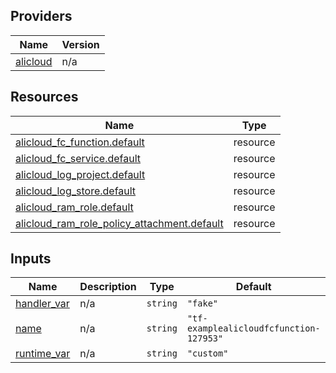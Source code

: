 <!-- BEGIN_TF_DOCS -->
## Providers

| Name | Version |
|------|---------|
| <a name="provider_alicloud"></a> [alicloud](#provider\_alicloud) | n/a |

## Resources

| Name | Type |
|------|------|
| [alicloud_fc_function.default](https://registry.terraform.io/providers/hashicorp/alicloud/latest/docs/resources/fc_function) | resource |
| [alicloud_fc_service.default](https://registry.terraform.io/providers/hashicorp/alicloud/latest/docs/resources/fc_service) | resource |
| [alicloud_log_project.default](https://registry.terraform.io/providers/hashicorp/alicloud/latest/docs/resources/log_project) | resource |
| [alicloud_log_store.default](https://registry.terraform.io/providers/hashicorp/alicloud/latest/docs/resources/log_store) | resource |
| [alicloud_ram_role.default](https://registry.terraform.io/providers/hashicorp/alicloud/latest/docs/resources/ram_role) | resource |
| [alicloud_ram_role_policy_attachment.default](https://registry.terraform.io/providers/hashicorp/alicloud/latest/docs/resources/ram_role_policy_attachment) | resource |

## Inputs

| Name | Description | Type | Default | Required |
|------|-------------|------|---------|:--------:|
| <a name="input_handler_var"></a> [handler\_var](#input\_handler\_var) | n/a | `string` | `"fake"` | no |
| <a name="input_name"></a> [name](#input\_name) | n/a | `string` | `"tf-examplealicloudfcfunction-127953"` | no |
| <a name="input_runtime_var"></a> [runtime\_var](#input\_runtime\_var) | n/a | `string` | `"custom"` | no |
<!-- END_TF_DOCS -->    